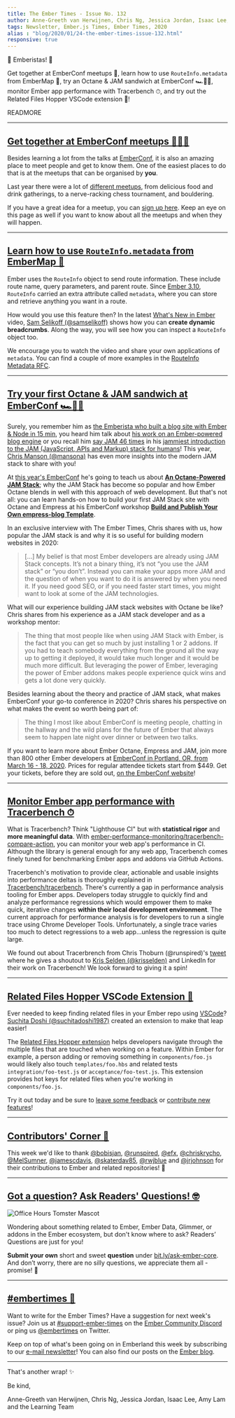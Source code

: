```yaml
---
title: The Ember Times - Issue No. 132
author: Anne-Greeth van Herwijnen, Chris Ng, Jessica Jordan, Isaac Lee, Amy Lam
tags: Newsletter, Ember.js Times, Ember Times, 2020
alias : "blog/2020/01/24-the-ember-times-issue-132.html"
responsive: true
---
```


👋 Emberistas! 🐹

Get together at EmberConf meetups 🍦, learn how to use `RouteInfo.metadata` from EmberMap 🧩, try an Octane & JAM sandwich at EmberConf 🏎🥪🍓, monitor Ember app performance with Tracerbench ⏱, and try out the Related Files Hopper VSCode extension 🤸!

READMORE

---

## [Get together at EmberConf meetups 🍦🎲🗻](https://emberconf.com/#/schedule/meetups)

Besides learning a lot from the talks at [EmberConf](https://emberconf.com/), it is also an amazing place to meet people and get to know them. One of the easiest places to do that is at the meetups that can be organised by **you**.

Last year there were a lot of [different meetups](https://2019.emberconf.com/meetups.html), from delicious food and drink gatherings, to a nerve-racking chess tournament, and bouldering.

If you have a great idea for a meetup, you can [sign up here](https://emberconf.com/#/schedule/meetups). Keep an eye on this page as well if you want to know about all the meetups and when they will happen.

---

## [Learn how to use `RouteInfo.metadata` from EmberMap 🧩](https://embermap.com/topics/what-s-new-in-ember/routeinfo-metadata-3-10)

Ember uses the `RouteInfo` object to send route information. These include route name, query parameters, and parent route. Since [Ember 3.10](https://blog.emberjs.com/2019/05/21/ember-3-10-released.html), `RouteInfo` carried an extra attribute called `metadata`, where you can store and retrieve anything you want in a route.

How would you use this feature then? In the latest [What's New in Ember](https://embermap.com/topics/what-s-new-in-ember/routeinfo-metadata-3-10) video, [Sam Selikoff (@samselikoff)](https://github.com/samselikoff) shows how you can **create dynamic breadcrumbs**. Along the way, you will see how you can inspect a `RouteInfo` object too.

We encourage you to watch the video and share your own applications of `metadata`. You can find a couple of more examples in the [RouteInfo Metadata RFC](https://github.com/emberjs/rfcs/blob/master/text/0398-RouteInfo-Metadata.md).

---

## [Try your first Octane & JAM sandwich at EmberConf 🏎🥪🍓](https://emberconf.com/#/speakers/chris-manson)

Surely, you remember him as [the Emberista who built a blog site with Ember & Node in 15 min](https://www.youtube.com/watch?v=GHbjdesHhPA), you heard him talk about [his work on an Ember-powered blog engine](https://www.youtube.com/watch?v=OnDUp2AhuNo) or you
recall him [say JAM 46 times](https://twitter.com/real_ate/status/1207683401446313984) in his [jammiest introduction to the JAM (JavaScript, APIs and Markup) stack for humans](https://www.youtube.com/watch?v=eQULGb10MbQ)!
This year, [Chris Manson (@mansona)](https://github.com/mansona) has even more insights into the modern JAM stack to share with you!

<!--alex disable king-queen-->
At [this year's EmberConf](https://emberconf.com/) he's going to teach us about [**An Octane-Powered JAM Stack**](https://emberconf.com/#/schedule/day-1_an-octane-powered-jam-stack); why the JAM Stack has become so popular and how Ember Octane blends in well with this approach of web development. But that's not all: you can learn hands-on how to build your first JAM Stack site with Octane and Empress at his EmberConf workshop [**Build and Publish Your Own empress-blog Template**](https://emberconf.com/#/schedule/pre-conf_build-and-publish-your-own-%60empress-blog%60-template).

In an exclusive interview with The Ember Times, Chris shares with us, how popular the JAM stack is and why it is so useful for building modern websites in 2020:

> […] My belief is that most Ember developers are already using JAM Stack concepts. It’s not a binary thing, it’s not “you use the JAM stack” or “you don’t”. Instead you can make your apps more JAM and the question of when you want to do it is answered by when you need it. If you need good SEO, or if you need faster start times, you might want to look at some of the JAM technologies.

What will our experience building JAM stack websites with Octane be like? Chris shares from his experience as a JAM stack developer and as a workshop mentor:

<!--alex ignore just-->
> The thing that most people like when using JAM Stack with Ember, is the fact that you can get so much by just installing 1 or 2 addons. If you had to teach somebody everything from the ground all the way up to getting it deployed, it would take much longer and it would be much more difficult. But leveraging the power of Ember, leveraging the power of Ember addons makes people experience quick wins and gets a lot done very quickly.

Besides learning about the theory and practice of JAM stack, what makes EmberConf your go-to conference in 2020? Chris shares his perspective on what makes the event so worth being part of:

> The thing I most like about EmberConf is meeting people, chatting in the hallway and the wild plans for the future of Ember that always seem to happen late night over dinner or between two talks.

If you want to learn more about Ember Octane, Empress and JAM, join more than 800 other Ember developers at [EmberConf in Portland, OR, from March 16 - 18, 2020](https://emberconf.com/). Prices for regular attendee tickets start from $449. Get your tickets, before they are sold out, [on the EmberConf website](https://emberconf.com/#/register)!

---

## [Monitor Ember app performance with Tracerbench ⏱](https://github.com/ember-performance-monitoring/tracerbench-compare-action)

What is Tracerbench? Think "Lighthouse CI" but with **statistical rigor** and **more meaningful data**. With [ember-performance-monitoring/tracerbench-compare-action](https://github.com/ember-performance-monitoring/tracerbench-compare-action), you can monitor your web app's performance in CI. Although the library is general enough for any web app, Tracerbench comes finely tuned for benchmarking Ember apps and addons via GitHub Actions.  

Tracerbench's motivation to provide clear, actionable and usable insights into performance deltas is thoroughly explained in [Tracerbench/tracerbench](https://github.com/TracerBench/tracerbench). There's currently a gap in performance analysis tooling for Ember apps. Developers today struggle to quickly find and analyze performance regressions which would empower them to make quick, iterative changes **within their local development environment**. The current approach for performance analysis is for developers to run a single trace using Chrome Developer Tools. Unfortunately, a single trace varies too much to detect regressions to a web app...unless the regression is quite large. 

We found out about Tracerbrench from Chris Thoburn (@runspired)'s [tweet](https://twitter.com/Runspired/status/1218669365182074885) where he gives a shoutout to [Kris Selden (@krisselden)](https://github.com/krisselden) and LinkedIn for their work on Tracerbench! We look forward to giving it a spin! 

---

## [Related Files Hopper VSCode Extension 🤸](https://twitter.com/suchita009/status/1218310260592496641)

Ever needed to keep finding related files in your Ember repo using [VSCode](https://code.visualstudio.com/)? [Suchita Doshi (@suchitadoshi1987)](https://github.com/suchitadoshi1987) created an extension to make that leap easier!

The [Related Files Hopper extension](https://marketplace.visualstudio.com/items?itemName=suchitadoshi1987.file-hopper) helps developers navigate through the multiple files that are touched when working on a feature. Within Ember for example, a person adding or removing something in `components/foo.js` would likely also touch `templates/foo.hbs` and related tests `integration/foo-test.js` or `acceptance/foo-test.js`. This extension provides hot keys for related files when you're working in `components/foo.js`.

Try it out today and be sure to [leave some feedback](https://twitter.com/suchita009/status/1218310260592496641) or [contribute new features](https://github.com/suchitadoshi1987/related-files-hopper)!

---

## [Contributors' Corner 👏](https://guides.emberjs.com/release/contributing/repositories/)

<p>This week we'd like to thank <a href="https://github.com/bobisjan" target="gh-user">@bobisjan</a>, <a href="https://github.com/runspired" target="gh-user">@runspired</a>, <a href="https://github.com/efx" target="gh-user">@efx</a>, <a href="https://github.com/chriskrycho" target="gh-user">@chriskrycho</a>, <a href="https://github.com/MelSumner" target="gh-user">@MelSumner</a>, <a href="https://github.com/jamescdavis" target="gh-user">@jamescdavis</a>, <a href="https://github.com/skaterdav85" target="gh-user">@skaterdav85</a>, <a href="https://github.com/rwjblue" target="gh-user">@rwjblue</a> and <a href="https://github.com/jrjohnson" target="gh-user">@jrjohnson</a> for their contributions to Ember and related repositories! 💖</p>

---

## [Got a question? Ask Readers' Questions! 🤓](https://docs.google.com/forms/d/e/1FAIpQLScqu7Lw_9cIkRtAiXKitgkAo4xX_pV1pdCfMJgIr6Py1V-9Og/viewform)

<div class="blog-row">
  <img class="float-right small transparent padded" alt="Office Hours Tomster Mascot" title="Readers' Questions" src="/images/tomsters/officehours.png" />

  <p>Wondering about something related to Ember, Ember Data, Glimmer, or addons in the Ember ecosystem, but don't know where to ask? Readers’ Questions are just for you!</p>

  <p><strong>Submit your own</strong> short and sweet <strong>question</strong> under <a href="https://bit.ly/ask-ember-core" target="rq">bit.ly/ask-ember-core</a>. And don’t worry, there are no silly questions, we appreciate them all - promise! 🤞</p>
</div>

---

## [#embertimes 📰](https://blog.emberjs.com/tags/newsletter.html)

Want to write for the Ember Times? Have a suggestion for next week's issue? Join us at [#support-ember-times](https://discordapp.com/channels/480462759797063690/485450546887786506) on the [Ember Community Discord](https://discordapp.com/invite/zT3asNS) or ping us [@embertimes](https://twitter.com/embertimes) on Twitter.

Keep on top of what's been going on in Emberland this week by subscribing to our [e-mail newsletter](https://the-emberjs-times.ongoodbits.com/)! You can also find our posts on the [Ember blog](https://emberjs.com/blog/tags/newsletter.html).

---

That's another wrap! ✨

Be kind,

Anne-Greeth van Herwijnen, Chris Ng, Jessica Jordan, Isaac Lee, Amy Lam and the Learning Team
